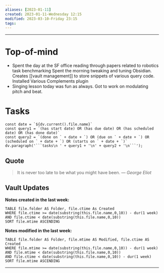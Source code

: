 ```yaml
---
aliases: [2023-01-11]
created: 2023-01-11-Wednesday 12:15
modified: 2023-03-10-Friday 23:15
tags: 
---
```



---

# Top-of-mind
- Spent the day at the SF office reading through papers related to robotics task benchmarking Spent the morning tweaking and tuning Obsidian. Creates [[vault management]] to store snippets of various query code. Installed Various Complements plugin
- Singing lesson today was fun as always. Got to work on modulating pitch and beat.

# Tasks
```dataviewjs
const date = `${dv.current().file.name}`
const query1 = `(has start date) OR (has due date) OR (has scheduled date) OR (has done date)`
const query2 = `(done on ` + date + `) OR (due on ` + date + `) OR (scheduled on ` + date + `) OR (starts on ` + date + `)`
dv.paragraph('```tasks\n ' + query1 + '\n' + query2 + '\n```');
```

## Quote
> It is never too late to be what you might have been.
> — <cite>George Eliot</cite>

## Vault Updates

**Notes created in the last week:**

``` dataview
TABLE file.folder AS Folder, file.ctime As Created
WHERE file.ctime >= date(substring(this.file.name,0,10)) - dur(1 week) AND file.ctime < date(substring(this.file.name,0,10))
SORT file.mtime ASCENDING
```

**Notes modified in the last week:**

``` dataview
TABLE file.folder AS Folder, file.mtime AS Modified, file.ctime AS Created
WHERE file.mtime >= date(substring(this.file.name,0,10)) - dur(1 week)
AND file.mtime < date(substring(this.file.name,0,10))
AND file.ctime < date(substring(this.file.name,0,10)) - dur(1 week)
SORT file.mtime ASCENDING
```
---

